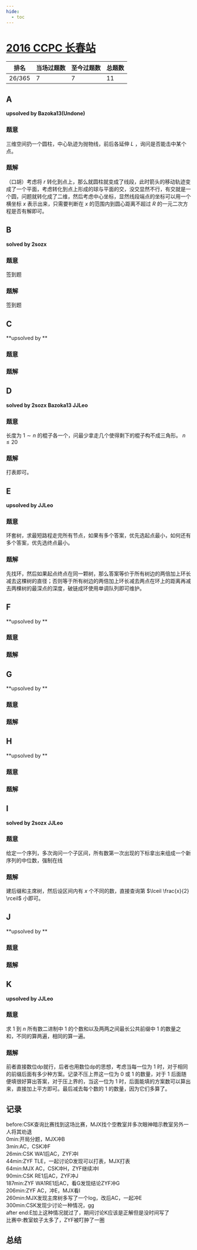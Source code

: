 ```yaml
---
hide:
  - toc
---
```


# [2016 CCPC 长春站](https://vjudge.net/contest/394412#overview)

| 排名   | 当场过题数 | 至今过题数 | 总题数 |
| ------ | ---------- | ---------- | ------ |
| 26/365 | 7          | 7          | 11     |

## **A**

**upsolved by Bazoka13(Undone)**

### 题意

三维空间扔一个圆柱，中心轨迹为抛物线，前后各延伸 $L$ ，询问是否能击中某个点。

### 题解

（口胡）考虑将 $r$ 转化到点上，那么就圆柱就变成了线段，此时箭头的移动轨迹变成了一个平面，考虑转化到点上形成的球与平面的交，没交显然不行，有交就是一个圆，问题就转化成了二维，然后考虑中心坐标，显然线段端点的坐标可以用一个横坐标 $x$ 表示出来，只需要判断在 $x$ 的范围内到圆心距离不超过 $R$ 的一元二次方程是否有解即可。

## **B**

**solved by 2sozx**

### 题意

签到题

### 题解

签到题

## **C**

**upsolved by **

### 题意



### 题解



## **D**

**solved by 2sozx Bazoka13 JJLeo**

### 题意

长度为 $1\sim n$ 的棍子各一个，问最少拿走几个使得剩下的棍子构不成三角形。 $n\le 20$

### 题解

打表即可。

## **E**

**upsolved by JJLeo**

### 题意

环套树，求最短路程走完所有节点，如果有多个答案，优先选起点最小，如何还有多个答案，优先选终点最小。

### 题解

先找环，然后如果起点终点在同一颗树，那么答案等价于所有树边的两倍加上环长减去这棵树的直径；否则等于所有树边的两倍加上环长减去两点在环上的距离再减去两棵树的最深点的深度，破链成环使用单调队列即可维护。

## **F**

**upsolved by **

### 题意



### 题解



## **G**

**upsolved by **

### 题意



### 题解



## **H**

**upsolved by **

### 题意



### 题解



## **I**

**solved by 2sozx JJLeo**

### 题意

给定一个序列，多次询问一个子区间，所有数第一次出现的下标拿出来组成一个新序列的中位数，强制在线

### 题解

建后缀和主席树，然后设区间内有 $x$ 个不同的数，直接查询第 $\lceil \frac{x}{2} \rceil$ 小即可。

## **J**

**upsolved by **

### 题意



### 题解



## **K**

**upsolved by JJLeo**

### 题意

求 $1$ 到 $n$ 所有数二进制中 $1$ 的个数和以及两两之间最长公共前缀中 $1$ 的数量之和，不同的算两遍，相同的算一遍。

### 题解

前者直接数位dp就行，后者也用数位dp的思想，考虑当每一位为 $1$ 时，对于相同的前缀后面有多少种方案。记录不压上界这一位为 $0$ 或 $1$ 的数量，对于 $1$ 后面随便填很好算出答案，对于压上界的，当这一位为 $1$ 时，后面能填的方案数可以算出来，直接加上平方即可。最后减去每个数的 $1$ 的数量，因为它们多算了。



## **记录**

before:CSK查询比赛找到这场比赛，MJX找个空教室并多次眼神暗示教室另外一人将其劝退<br>
0min:开局分题，MJX冲B<br>
3min:AC，CSK冲F<br>
26min:CSK WA1后AC，ZYF冲I<br>
44min:ZYF TLE，一起讨论D发现可以打表，MJX打表<br>
64min:MJX AC，CSK冲H，ZYF继续冲I<br>
90min:CSK RE1后AC，ZYF冲J<br>
187min:ZYF WA1RE1后AC，看G发现结论ZYF冲G<br>
206min:ZYF AC，冲E，MJX看I<br>
260min:MJX发现主席树多写了一个log，改后AC，一起冲E<br>
300min:CSK发现少讨论一种情况，gg<br>
after end:E加上这种情况就过了，期间讨论K应该是正解但是没时间写了<br>
比赛中:教室蚊子太多了，ZYF被叮肿了一圈

## **总结**

